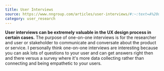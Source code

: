 ```yaml
---
title: User Interviews
source: https://www.nngroup.com/articles/user-interviews/#:~:text=A%20user%20interview%20is%20a,of%20learning%20about%20that%20topic.
category: user_research
---
```

**User interviews can be extremely valuable in the UX design process in certain cases.** The purpose of one-on-one interviews is for the researcher and user or stakeholder to communicate and conversate about the product or service. I personally think one-on-one interviews are interesting because you can ask lots of questions to your user and can get answers right then and there versus a survey where it's more data collecting rather than connecting and being empathetic to your users.
